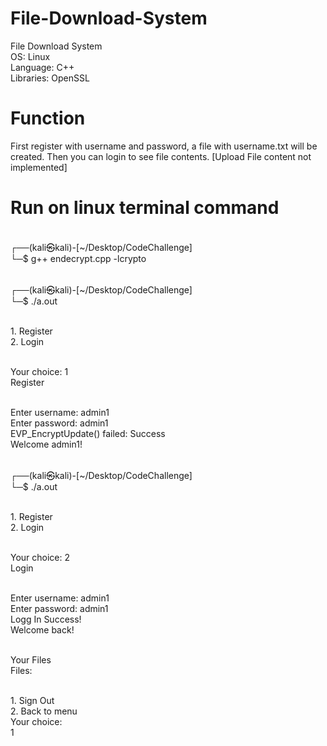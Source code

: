 # File-Download-System
File Download System
<br/>OS: Linux
<br/>Language: C++
<br/>Libraries: OpenSSL

# Function
First register with username and password, a file with username.txt will be created. Then you can login to see file contents.
[Upload File content not implemented] 

# Run on linux terminal command 
<br/>┌──(kali㉿kali)-[~/Desktop/CodeChallenge]
<br/>└─$ g++ endecrypt.cpp -lcrypto
                                                                                                                                                                       
<br/>┌──(kali㉿kali)-[~/Desktop/CodeChallenge]
<br/>└─$ ./a.out                   

<br/>1. Register
<br/>2. Login

<br/>Your choice: 1
<br/>Register 

<br/>Enter username: admin1
<br/>Enter password: admin1
<br/>EVP_EncryptUpdate() failed: Success
<br/>Welcome admin1!
                                                                                                                                                                       
<br/>┌──(kali㉿kali)-[~/Desktop/CodeChallenge]
<br/>└─$ ./a.out                   

<br/>1. Register
<br/>2. Login

<br/>Your choice: 2
<br/>Login 

<br/>Enter username: admin1
<br/>Enter password: admin1
<br/>Logg In Success!
<br/>Welcome back!

<br/>Your Files
<br/>Files: 

<br/>1. Sign Out
<br/>2. Back to menu
<br/>Your choice: 
<br/>1
